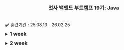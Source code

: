 
<div align="center">

  ### 멋사 백엔드 부트캠프 19기: Java
  
</div>

<br>
✔️ 훈련기간 : 25.08.13 - 26.02.25

<br>

<details>
<summary><h3 style="display:inline-block; margin: 5px 0;">1 week</h3></summary>

```bash
    2025.08.13 
        ├ 부트캠프 OT
        └
    2025.08.14
        ├ 
        └
```

</details>


<details>
<summary><h3 style="display:inline-block; margin: 5px 0;">2 week</h3></summary>

```bash
    2025.08.18 
        ├ 
        └
    2025.08.19
        ├ 
        └
    2025.08.20
        ├ 
        └
    2025.08.21
        ├ 
        └
    2025.08.22
        ├ 
        └
```

</details>